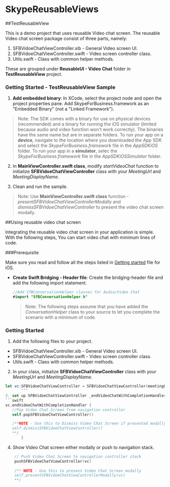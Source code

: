 # SkypeReusableViews


##TestReusableView

This is a demo project that uses reusable Video chat screen. The reusable Video chat screen package consist of three parts, namely: 
 1. SFBVidoeChatViewController.xib - General Video screen UI.
 2. SFBVidoeChatViewController.swift - Video screen controller class.
 3. Utils.swift - Class with common helper methods.
 
These are grouped under **ReusableUI - Video Chat** folder in **TestReusableView** project.

### Getting Started - TestReusableView Sample

 1. **Add embedded binary**: In XCode, select the project node and open the project properties pane. Add SkypeForBusiness.framework as an "Embedded Binary" (not a "Linked Framework"). 

  > Note: The SDK comes with a binary for use on physical devices (recommended) and a binary for running the iOS simulator (limited because audio and video function won't work correctly).  The binaries have the same name but are in separate folders. To run your app on a **device**, navigate to the location where you downloaded the App SDK and select the _SkypeForBusiness.framework_ file in the _AppSDKiOS_ folder. To run your app in a **simulator**,  selec the _SkypeForBusiness.framework_ file in the _AppSDKiOSSimulator_ folder.
  
 2. In **MainViewController.swift class**, modify _startVideoChat_ function to initialize **SFBVidoeChatViewController** class with your _MeetingUrl_ and _MeetingDisplayName_.
 
 3. Clean and run the sample. 
 
 > Note: Use **MainViewController.swift class** function - _presentSFBVidoeChatViewControllerModally_ and _dismissSFBVidoeChatViewController_ to present the video chat screen modally.
 
 
 ##Using reusable video chat screen 
 
 Integrating the reusable video chat screen in your application is simple. With the following steps, You can start video chat with minimum lines of code.
 
 ###Prerequisite
 
 Make sure you read and follow all the steps listed in [Getting started](https://github.com/OfficeDev/skype-docs/blob/master/Skype/AppSDK/GettingStarted.md) file for iOS.
 
  - **Create Swift Bridging - Header file**: Create the bridging-header file and add the following import statement.

    ```swift
    //Add SfBConversationHelper classes for Audio/Video Chat
    #import "SfBConversationHelper.h"
    ```
    >Note: The following steps assume that you have added the _ConversationHelper_ class
    to your source to let you complete the scenario with a minimum of code. 

### Getting Started
1.  Add the following files to your project.
  - SFBVidoeChatViewController.xib - General Video screen UI.
  - SFBVidoeChatViewController.swift - Video screen controller class.
  - Utils.swift - Class with common helper methods.

2. In your class, initialize **SFBVidoeChatViewController** class with your _MeetingUrl_ and _MeetingDisplayName_.
 ```swift
 let vc:SFBVidoeChatViewController = SFBVidoeChatViewController(meetingUrl: "meetingUrl", meetingDisplayName: "meetingDisplayName")
        ```
3. set up SFBVidoeChatViewController _endVideoChatWithCompletionHandler_ to run any code after leaving video chat.
```swift
 vc.endVideoChatWithCompletionHandler {
    //Pop Video Chat Screen from navigation controller
    self.popSFBVidoeChatViewController()

    /**NOTE - Use this to Dismiss Video Chat Screen if presented modally
    self.dismissSFBVidoeChatViewController()
    **/
        }
  ```
4. Show Video Chat screen either modally or push to navigation stack.
```swift
    // Push Video Chat Screen to navigation controller stack
    pushSFBVidoeChatViewController(vc)
    
    /** NOTE - Use this to present Video Chat Screen modally
    self.presentSFBVidoeChatViewControllerModally(vc)
    **/

  ```
  